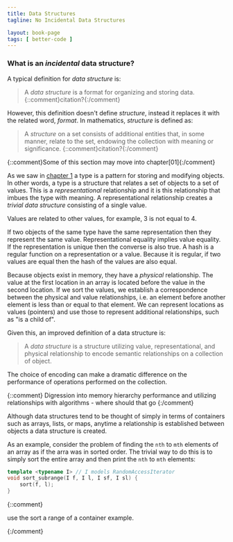 ```yaml
---
title: Data Structures
tagline: No Incidental Data Structures

layout: book-page
tags: [ better-code ]
---
```


### What is an _incidental_ data structure?

A typical definition for _data structure_ is:

> A _data structure_ is a format for organizing and storing data. {::comment}citation?{:/comment}

However, this definition doesn't define _structure_, instead it replaces it with the related word, _format_. In mathematics, _structure_ is defined as:

> A _structure_ on a set consists of additional entities that, in some manner, relate to the set, endowing the collection with meaning or significance. {::comment}citation?{:/comment}

{::comment}Some of this section may move into chapter[01]{:/comment}

As we saw in [chapter 1](https://broken-link) a type is a pattern for storing and modifying objects. In other words, a type is a structure that relates a set of objects to a set of values. This is a _representational_ relationship and it is this relationship that imbues the type with meaning. A representational relationship creates a _trivial data structure_ consisting of a single value.

Values are related to other values, for example, 3 is not equal to 4.

If two objects of the same type have the same representation then they represent the same value. Representational equality implies value equality. If the representation is unique then the converse is also true. A hash is a regular function on a representation or a value. Because it is regular, if two values are equal then the hash of the values are also equal.

Because objects exist in memory, they have a _physical_ relationship. The value at the first location in an array is located before the value in the second location. If we sort the values, we establish a correspondence between the physical and value relationships, i.e. an element before another element is less than or equal to that element. We can represent locations as values (pointers) and use those to represent additional relationships, such as "is a child of".

Given this, an improved definition of a data structure is:

> A _data structure_ is a structure utilizing value, representational, and physical relationship to encode semantic relationships on a collection of object.

The choice of encoding can make a dramatic difference on the performance of operations performed on the collection.

{::comment} Digression into memory hierarchy performance and utilizing relationships with algorithms - where should that go {:/comment}

Although data structures tend to be thought of simply in terms of containers such as arrays, lists, or maps, anytime a relationship is established between objects a data structure is created.

As an example, consider the problem of finding the `nth` to `mth` elements of an array as if the arra was in sorted order. The trivial way to do this is to simply sort the entire array and then print the `nth` to `mth` elements:

~~~ C++
template <typename I> // I models RandomAccessIterator
void sort_subrange(I f, I l, I sf, I sl) {
    sort(f, l);
}
~~~

{::comment}

use the sort a range of a container example.

{:/comment}
